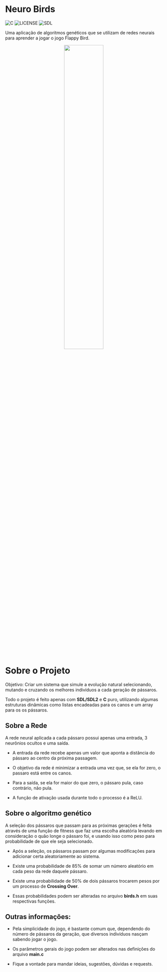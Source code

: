 # Neuro Birds

![C](https://badgen.net/badge/MADE-WITH/C)
![LICENSE](https://badgen.net/badge/LICENSE/MIT/green)
![SDL](https://badgen.net/badge/SDL/SDL2/red)

Uma aplicação de algoritmos genéticos que se utilizam de redes neurais para aprender a jogar o jogo Flappy Bird.

<div align="center">
    <img width="50%" src="https://github.com/IltonPfleger/Neuro-Bird/blob/main/preview.gif">
</div>

# Sobre o Projeto

Objetivo: Criar um sistema que simule a evolução natural selecionando, mutando e cruzando os melhores indivíduos a cada geração de pássaros. 

Todo o projeto é feito apenas com **SDL/SDL2** e **C** puro, utilizando algumas estruturas dinâmicas como listas encadeadas para os canos e um array para os os pássaros.

## Sobre a Rede
A rede neural aplicada a cada pássaro possui apenas uma entrada, 3 neurônios ocultos e uma saída.

* A entrada da rede recebe apenas um valor que aponta a distância do pássaro ao centro da próxima passagem.
  
* O objetivo da rede é minimizar a entrada uma vez que, se ela for zero, o passaro está entre os canos.
  
* Para a saída, se ela for maior do que zero, o pássaro pula, caso contrário, não pula.

* A função de ativação usada durante todo o processo é a ReLU.

## Sobre o algoritmo genético
A seleção dos pássaros que passam para as próximas gerações é feita através de uma função de fitness que faz uma escolha aleatória levando em consideração o quão longe o pássaro foi, e usando isso como peso para probabilidade de que ele seja selecionado.

* Após a seleção, os pássaros passam por algumas modificações para adicionar certa aleatoriamente ao sistema.

* Existe uma probabilidade de 85% de somar um número aleatório em cada peso da rede daquele pássaro.
  
* Existe uma probabilidade de 50% de dois pássaros trocarem pesos por um processo de **Crossing Over**.
  
* Essas probabilidades podem ser alteradas no arquivo **birds.h** em suas respectivas funções.

## Outras informações:

* Pela simplicidade do jogo, é bastante comum que, dependendo do número de pássaros da geração, que diversos indivíduos nasçam sabendo jogar o jogo.

* Os parâmetros gerais do jogo podem ser alterados nas definições do arquivo **main.c**

* Fique a vontade para mandar ideias, sugestões, dúvidas e requests. 
